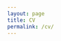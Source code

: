 ```yaml
---
layout: page
title: CV
permalink: /cv/
---
```


<object data="cv.pdf" width="1000" height="1000" type='application/pdf'/>
